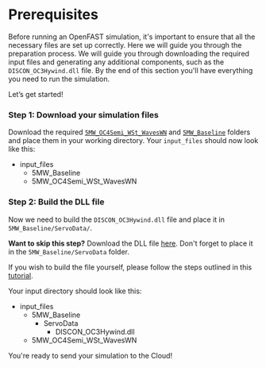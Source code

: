 # Prerequisites
Before running an OpenFAST simulation, it's important to ensure that all the necessary files are set up correctly. 
Here we will guide you through the preparation process. We will guide you through downloading the required input files and generating any additional components, 
such as the `DISCON_OC3Hywind.dll` file. By the end of this section you'll have everything you need to run the simulation.

Let’s get started!

### Step 1: Download your simulation files
Download the required [`5MW_OC4Semi_WSt_WavesWN`](https://github.com/OpenFAST/r-test/tree/main/glue-codes/openfast/5MW_OC4Semi_WSt_WavesWN) and [`5MW_Baseline`](https://github.com/OpenFAST/r-test/tree/main/glue-codes/openfast/5MW_Baseline) folders and place them in your working directory. Your `input_files` should now look like this:
- input_files
    - 5MW_Baseline
    - 5MW_OC4Semi_WSt_WavesWN

### Step 2: Build the DLL file
Now we need to build the `DISCON_OC3Hywind.dll` file and place it in `5MW_Baseline/ServoData/`.

**Want to skip this step?** Download the DLL file [here](https://storage.googleapis.com/inductiva-simulators-sources/DISCON_OC3Hywind.dll). 
Don't forget to place it in the `5MW_Baseline/ServoData` folder.

If you wish to build the file yourself, please follow the steps outlined in this [tutorial](https://inductiva.ai/guides/openfast/CreateDLL).

Your input directory should look like this:
- input_files
    - 5MW_Baseline
        - ServoData
            - DISCON_OC3Hywind.dll
    - 5MW_OC4Semi_WSt_WavesWN

You're ready to send your simulation to the Cloud!